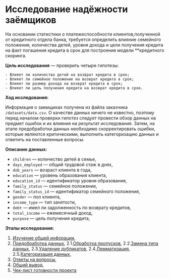 # Исследование надёжности заёмщиков

На основании статистики о платежеспособности клиентов,полученной от кредитного отдела банка, требуется определить влияние семейного положения, количества детей, уровня дохода и цели получения кредита на факт погашения кредита в срок для построения модели **кредитного скоринга.

**Цель исследования** — проверить четыре гипотезы:

    - Влияет ли количество детей на возврат кредита в срок;
    - Влияет ли семейное положение на возврат кредита в срок;
    - Влияет ли размер дохода на возврат кредита в срок;
    - Влияет ли цель получения кредита на возврат кредита в срок.

**Ход исследования:**

Информация о заемщиках получена из файла заказчика `/datasets/data.csv`. О качестве данных ничего не известно, поэтому перед началом проверки гипотез следует провести обзор данных на предмет ошибок и их влияния на результат исследования.
Затем, на этапе предобработки данных необходимо скорректировать ошибки, которые являются критическими, выполнить категоризацию данных и ответить на поставленные вопросы.

**Описание данных:**

* `children` — количество детей в семье,
* `days_employed` — общий трудовой стаж в днях,
* `dob_years` — возраст клиента в года,
* `education` — уровень образования клиента,
* `education_id` — идентификатор уровня образования,
* `family_status` — семейное положение,
* `family_status_id` — идентификатор семейного положения,
* `gender` — пол клиента,
* `income_type` — тип занятости,
* `debt` — имел ли задолженность по возврату кредитов,
* `total_income` — ежемесячный доход,
* `purpose` — цель получения кредита,


**Этапы исследования:**

1. [Изучение общей инфорации](#general_id),
2. [Предобработка данных](#preprocessing_id),
2.1.[Обработка пропусков](#preprocessing_one_id),
2.2.[Замена типа данных](#preprocessing_two_id),
2.3.[Удаление дубликатов](#preprocessing_three_id),
2.4.[Лемматизация](#preprocessing_four_id),
2.5.[Категоризация данных](#preprocessing_five_id),
3. [Ответы на вопросы](#answers_id),
4. [Общий вывод](#conclusion_id),
5. [Чек-лист готовности проекта](#list_id)
